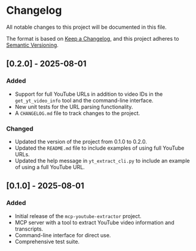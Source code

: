# Changelog

All notable changes to this project will be documented in this file.

The format is based on [Keep a Changelog](https://keepachangelog.com/en/1.0.0/),
and this project adheres to [Semantic Versioning](https://semver.org/spec/v2.0.0.html).

## [0.2.0] - 2025-08-01

### Added
- Support for full YouTube URLs in addition to video IDs in the `get_yt_video_info` tool and the command-line interface.
- New unit tests for the URL parsing functionality.
- A `CHANGELOG.md` file to track changes to the project.

### Changed
- Updated the version of the project from 0.1.0 to 0.2.0.
- Updated the `README.md` file to include examples of using full YouTube URLs.
- Updated the help message in `yt_extract_cli.py` to include an example of using a full YouTube URL.

## [0.1.0] - 2025-08-01

### Added
- Initial release of the `mcp-youtube-extractor` project.
- MCP server with a tool to extract YouTube video information and transcripts.
- Command-line interface for direct use.
- Comprehensive test suite.
